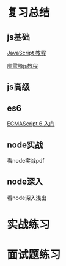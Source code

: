 # 复习总结

## js基础
[JavaScript 教程](https://www.runoob.com/js/js-tutorial.html)

[廖雪峰js教程 ](https://www.liaoxuefeng.com/ )
## js高级
## es6
[ECMAScript 6 入门](http://es6.ruanyifeng.com/)
## node实战
看node实战pdf
## node深入
看node深入浅出


# 实战练习
# 面试题练习

